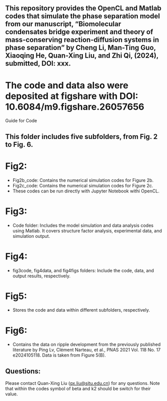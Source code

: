 ## This repository provides the OpenCL and Matlab codes that simulate the phase separation model from our manuscript, “Biomolecular condensates bridge experiment and theory of mass-conserving reaction-diffusion systems in phase separation” by Cheng Li, Man-Ting Guo, Xiaoqing He, Quan-Xing Liu, and Zhi Qi, (2024), submitted, DOI: xxx.
# The code and data also were deposited at figshare with DOI: 10.6084/m9.figshare.26057656
Guide for Code
## This folder includes five subfolders, from Fig. 2 to Fig. 6.
# Fig2:
-	Fig2b_code: Contains the numerical simulation codes for Figure 2b.
-	Fig2c_code: Contains the numerical simulation codes for Figure 2c.
-	These codes can be run directly with Jupyter Notebook withi OpenCL.
# Fig3:
-	Code folder: Includes the model simulation and data analysis codes using Matlab. It covers structure factor analysis, experimental data, and simulation output.
# Fig4:
-	fig3code, fig4data, and fig4figs folders: Include the code, data, and output results, respectively.
# Fig5:
-	Stores the code and data within different subfolders, respectively.
# Fig6:
-	Contains the data on ripple development from the previously published literature by Ping Lv, Clément Narteau, et al., PNAS 2021 Vol. 118 No. 17 e2024105118. Data is taken from Figure 5(B).

## Questions:
Please contact Quan-Xing Liu (qx.liu@sjtu.edu.cn) for any questions.
Note that within the codes symbol of beta and k2 should be switch for their value. 

